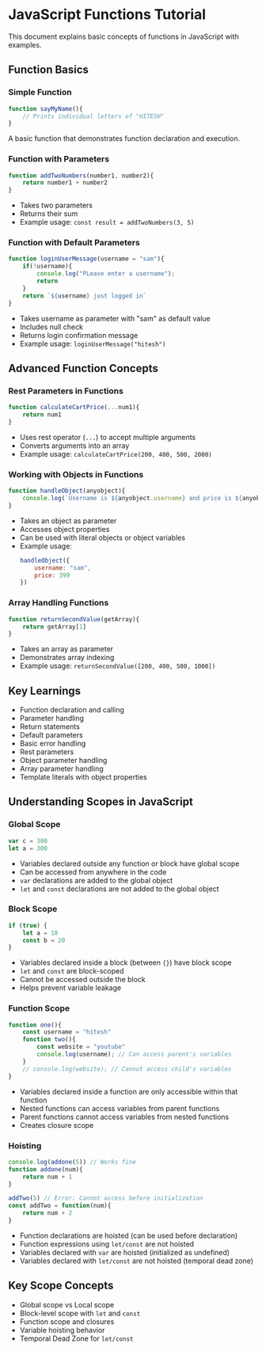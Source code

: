 # JavaScript Functions Tutorial

This document explains basic concepts of functions in JavaScript with examples.

## Function Basics

### Simple Function
```javascript
function sayMyName(){
    // Prints individual letters of "HITESH"
}
```
A basic function that demonstrates function declaration and execution.

### Function with Parameters
```javascript
function addTwoNumbers(number1, number2){
    return number1 + number2
}
```
- Takes two parameters
- Returns their sum
- Example usage: `const result = addTwoNumbers(3, 5)`

### Function with Default Parameters
```javascript
function loginUserMessage(username = "sam"){
    if(!username){
        console.log("PLease enter a username");
        return
    }
    return `${username} just logged in`
}
```
- Takes username as parameter with "sam" as default value
- Includes null check
- Returns login confirmation message
- Example usage: `loginUserMessage("hitesh")`

## Advanced Function Concepts

### Rest Parameters in Functions
```javascript
function calculateCartPrice(...num1){
    return num1
}
```
- Uses rest operator (`...`) to accept multiple arguments
- Converts arguments into an array
- Example usage: `calculateCartPrice(200, 400, 500, 2000)`

### Working with Objects in Functions
```javascript
function handleObject(anyobject){
    console.log(`Username is ${anyobject.username} and price is ${anyobject.price}`);
}
```
- Takes an object as parameter
- Accesses object properties
- Can be used with literal objects or object variables
- Example usage:
  ```javascript
  handleObject({
      username: "sam",
      price: 399
  })
  ```

### Array Handling Functions
```javascript
function returnSecondValue(getArray){
    return getArray[1]
}
```
- Takes an array as parameter
- Demonstrates array indexing
- Example usage: `returnSecondValue([200, 400, 500, 1000])`

## Key Learnings
- Function declaration and calling
- Parameter handling
- Return statements
- Default parameters
- Basic error handling
- Rest parameters
- Object parameter handling
- Array parameter handling
- Template literals with object properties

## Understanding Scopes in JavaScript

### Global Scope
```javascript
var c = 300
let a = 300
```
- Variables declared outside any function or block have global scope
- Can be accessed from anywhere in the code
- `var` declarations are added to the global object
- `let` and `const` declarations are not added to the global object

### Block Scope
```javascript
if (true) {
    let a = 10
    const b = 20
}
```
- Variables declared inside a block (between `{}`) have block scope
- `let` and `const` are block-scoped
- Cannot be accessed outside the block
- Helps prevent variable leakage

### Function Scope
```javascript
function one(){
    const username = "hitesh"
    function two(){
        const website = "youtube"
        console.log(username); // Can access parent's variables
    }
    // console.log(website); // Cannot access child's variables
}
```
- Variables declared inside a function are only accessible within that function
- Nested functions can access variables from parent functions
- Parent functions cannot access variables from nested functions
- Creates closure scope

### Hoisting
```javascript
console.log(addone(5)) // Works fine
function addone(num){
    return num + 1
}

addTwo(5) // Error: Cannot access before initialization
const addTwo = function(num){
    return num + 2
}
```
- Function declarations are hoisted (can be used before declaration)
- Function expressions using `let/const` are not hoisted
- Variables declared with `var` are hoisted (initialized as undefined)
- Variables declared with `let/const` are not hoisted (temporal dead zone)

## Key Scope Concepts
- Global scope vs Local scope
- Block-level scope with `let` and `const`
- Function scope and closures
- Variable hoisting behavior
- Temporal Dead Zone for `let/const`
